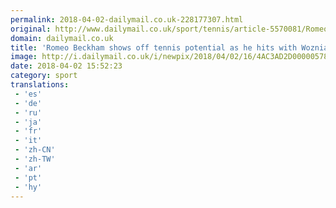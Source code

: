 ```yaml
---
permalink: 2018-04-02-dailymail.co.uk-228177307.html
original: http://www.dailymail.co.uk/sport/tennis/article-5570081/Romeo-Beckham-shows-tennis-potential-hits-World-No-2-Caroline-Wozniacki.html?ITO=1490&ns_mchannel=rss&ns_campaign=1490
domain: dailymail.co.uk
title: 'Romeo Beckham shows off tennis potential as he hits with Wozniacki'
image: http://i.dailymail.co.uk/i/newpix/2018/04/02/16/4AC3AD2D00000578-0-image-a-39_1522681346643.jpg
date: 2018-04-02 15:52:23
category: sport
translations: 
 - 'es'
 - 'de'
 - 'ru'
 - 'ja'
 - 'fr'
 - 'it'
 - 'zh-CN'
 - 'zh-TW'
 - 'ar'
 - 'pt'
 - 'hy'
---
```


